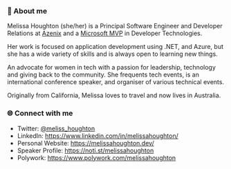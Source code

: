 ### 👋 About me

Melissa Houghton (she/her) is a Principal Software Engineer and Developer Relations at [Azenix](https://www.azenix.com.au/) and a [Microsoft MVP](https://mvp.microsoft.com/en-us/PublicProfile/5004256) in Developer Technologies.

Her work is focused on application development using .NET, and Azure, but she has a wide variety of skills and is always open to learning new things.

An advocate for women in tech with a passion for leadership, technology and giving back to the community. She frequents tech events, is an international conference speaker, and organiser of various technical events.

Originally from California, Melissa loves to travel and now lives in Australia.

### 🌐 Connect with me

- Twitter: [@meliss_houghton](https://twitter.com/meliss_houghton)
- LinkedIn: https://www.linkedin.com/in/melissahoughton/
- Personal Website: https://melissahoughton.dev/
- Speaker Profile: https://noti.st/melissahoughton
- Polywork: https://www.polywork.com/melissahoughton
